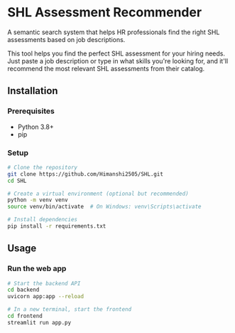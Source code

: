 
# SHL Assessment Recommender

A semantic search system that helps HR professionals find the right SHL assessments based on job descriptions.

This tool helps you find the perfect SHL assessment for your hiring needs. Just paste a job description or type in what skills you're looking for, and it'll recommend the most relevant SHL assessments from their catalog.

## Installation

### Prerequisites

- Python 3.8+
- pip

### Setup

```bash
# Clone the repository
git clone https://github.com/Himanshi2505/SHL.git
cd SHL

# Create a virtual environment (optional but recommended)
python -m venv venv
source venv/bin/activate  # On Windows: venv\Scripts\activate

# Install dependencies
pip install -r requirements.txt
```

## Usage

### Run the web app

```bash
# Start the backend API
cd backend
uvicorn app:app --reload

# In a new terminal, start the frontend
cd frontend
streamlit run app.py
```

